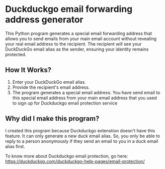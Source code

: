 # Duckduckgo email forwarding address generator

This Python program generates a special email forwarding address that allows you to send emails from your main email account without revealing your real email address to the recipient. The recipient will see your DuckDuckGo email alias as the sender, ensuring your identity remains protected.

## How It Works?

1. Enter your DuckDuckGo email alias.
2. Provide the recipient's email address.
3. The program generates a special email address. You have send email to this special email address from your main email address that you used to sign up for Duckduckgo email protection service


## Why did I make this program?
I created this program because Duckduckgo extenstion doesn't have this feature. It can only generate a new duck email alias. So, you only be able to reply to a person anonymously if they send an email to you in a duck email alias first. 

To know more about Duckduckgo email protection, go here: https://duckduckgo.com/duckduckgo-help-pages/email-protection/


